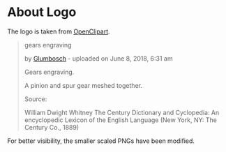 # About Logo

The logo is taken from [OpenClipart](https://openclipart.org/detail/302949/gears-engraving).

> gears engraving
>
> by [Glumbosch](https://openclipart.org/artist/Glumbosch) - uploaded on June 8, 2018, 6:31 am
>
> Gears engraving.
>
> A pinion and spur gear meshed together.
>
>
> Source:
>
> William Dwight Whitney The Century Dictionary and Cyclopedia: An encyclopedic Lexicon of the English Language (New York, NY: The Century Co., 1889)

For better visibility, the smaller scaled PNGs have been modified.
